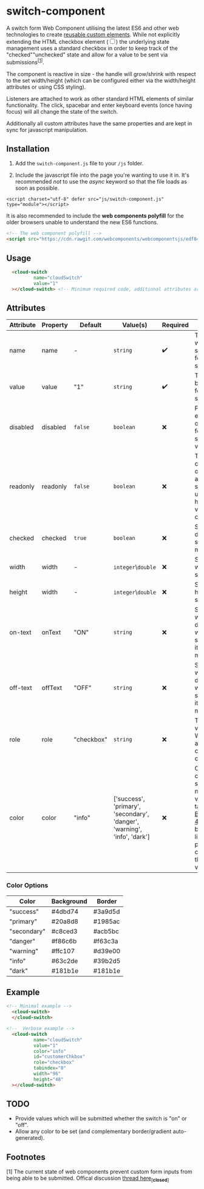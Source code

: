 # switch-component
A switch form Web Component utilising the latest ES6 and other web technologies to create [reusable custom elements](https://developer.mozilla.org/en-US/docs/Web/Web_Components). While not explicitly extending the HTML checkbox element ([<input type="checkbox">](https://developer.mozilla.org/en-US/docs/Web/HTML/Element/input/checkbox)) the underlying state management uses a standard checkbox in order to keep track of the "checked"\"unchecked" state and allow for a value to be sent via submissions<sup>[[1](#1)]</sup>.

The component is reactive in size - the handle will grow/shrink with respect to the set width/height (which can be configured either via the width/height attributes or using CSS styling).   

Listeners are attached to work as other standard HTML elements of similar functionality. The click, spacebar and enter keyboard events (once having focus) will all change the state of the switch. 

Additionally all custom attributes have the same properties and are kept in sync for javascript manipulation.

## Installation
1. Add the `switch-component.js` file to your `/js` folder.

2. Include the javascript file into the page you're wanting to use it in. It's recommended *not* to use the _async_ keyword so that the file loads as soon as possible. 

`<script charset="utf-8" defer src="js/switch-component.js" type="module"></script>`

It is also recommended to include the **web components polyfill** for the older browsers unable to understand the new ES6 functions. 

```html
<!-- The web component polyfill -->
<script src="https://cdn.rawgit.com/webcomponents/webcomponentsjs/edf84e6e/webcomponents-sd-ce.js"></script>
```

## Usage
```html
  <cloud-switch
          name="cloudSwitch"
          value="1"
  ></cloud-switch> <!-- Minimum required code, additional attributes are defined below. -->
```

## Attributes

|Attribute|Property|Default|Value(s)|Required|Description|
|---|---|---|---|---|---|
|name|name|-|`string`|:heavy_check_mark:|The name which will be sent upon form submission.|
|value|value|"1"|`string`|:heavy_check_mark:|The value to be send upon form submission.|
|disabled|disabled|`false`|`boolean`|:x:|Prevents the element from obtaining focus or sending it's value.|
|readonly|readonly|`false`|`boolean`|:x:|The element can still obtain focus, and value submitted but unable to have it's value changed.|
|checked|checked|`true`|`boolean`|:x:|Sets by default as the switch in "on" mode.|
|width|width|-|`integer`\\`double`|:x:|Sets the width of the switch.|
|height|width|-|`integer`\\`double`|:x:|Sets the height of the switch.|
|on-text|onText|"ON"|`string`|:x:|Sets the text which is displayed when the switch is in it's "on" mode.|
|off-text|offText|"OFF"|`string`|:x:|Sets the text which is displayed when the switch is in it's "off" mode.|
|role|role|"checkbox"|`string`|:x:|The correct value for WAI-ARIA accecssable-compliant components.|
|color|color|"info"|['success', 'primary', 'secondary', 'danger', 'warning', 'info', 'dark']|:x:|Changes the color of the switch. The names and values are taken from [Bootstrap 4.0](https://getbootstrap.com/). See below for a list of possible colors and their hex values.|

### Color Options
|Color|Background|Border|
| --- | --- | --- |
|"success"|#4dbd74|#3a9d5d|
|"primary"|#20a8d8|#1985ac|
|"secondary"|#c8ced3|#acb5bc|
|"danger"|#f86c6b|#f63c3a|
|"warning"|#ffc107|#d39e00|
|"info"|#63c2de|#39b2d5|
|"dark"|#181b1e|#181b1e|


## Example
```html
<!-- Minimal example -->
  <cloud-switch>
  </cloud-switch>
```
```html
<!--  Verbose example -->
  <cloud-switch
          name="cloudSwitch"
          value="1"
          color="info"
          id="customerChkbox"
          role="checkbox"
          tabindex="0"
          width="96"
          height="48"
  ></cloud-switch>
```

## TODO
* Provide values which will be submitted whether the switch is "on" or "off".
* Allow any color to be set (and complementary border/gradient auto-generated).


## Footnotes
[1] The current state of web components prevent custom form inputs from being able to be submitted. Offical discussion [thread here](https://github.com/w3c/webcomponents/issues/509)<sub>[**closed**]</sub>

